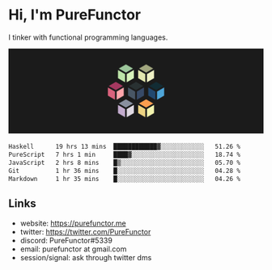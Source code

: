 # Hi, I'm PureFunctor

I tinker with functional programming languages.

![Vitriol Header](./vitriol.png)

<!--START_SECTION:waka-->
```text
Haskell      19 hrs 13 mins  ████████████▓░░░░░░░░░░░░   51.26 % 
PureScript   7 hrs 1 min     ████▓░░░░░░░░░░░░░░░░░░░░   18.74 % 
JavaScript   2 hrs 8 mins    █▒░░░░░░░░░░░░░░░░░░░░░░░   05.70 % 
Git          1 hr 36 mins    █░░░░░░░░░░░░░░░░░░░░░░░░   04.28 % 
Markdown     1 hr 35 mins    █░░░░░░░░░░░░░░░░░░░░░░░░   04.26 % 
```
<!--END_SECTION:waka-->

## Links
+ website: https://purefunctor.me
+ twitter: https://twitter.com/PureFunctor
+ discord: PureFunctor#5339
+ email: purefunctor at gmail.com
+ session/signal: ask through twitter dms
